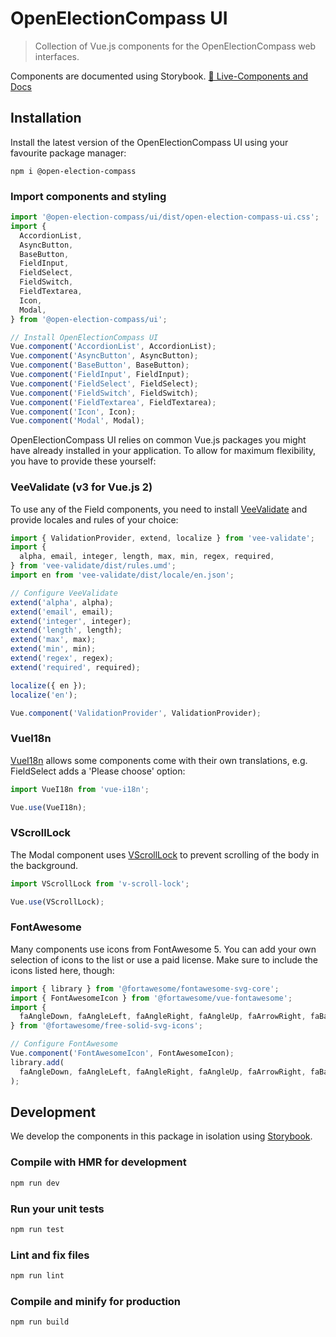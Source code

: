# OpenElectionCompass UI
> Collection of Vue.js components for the OpenElectionCompass web interfaces.

Components are documented using Storybook.
[📗 Live-Components and Docs](https://open-election-compass.github.io/ui/)

## Installation

Install the latest version of the OpenElectionCompass UI using your favourite package manager:

```
npm i @open-election-compass
```

### Import components and styling

```js
import '@open-election-compass/ui/dist/open-election-compass-ui.css';
import {
  AccordionList,
  AsyncButton,
  BaseButton,
  FieldInput,
  FieldSelect,
  FieldSwitch,
  FieldTextarea,
  Icon,
  Modal,
} from '@open-election-compass/ui';

// Install OpenElectionCompass UI
Vue.component('AccordionList', AccordionList);
Vue.component('AsyncButton', AsyncButton);
Vue.component('BaseButton', BaseButton);
Vue.component('FieldInput', FieldInput);
Vue.component('FieldSelect', FieldSelect);
Vue.component('FieldSwitch', FieldSwitch);
Vue.component('FieldTextarea', FieldTextarea);
Vue.component('Icon', Icon);
Vue.component('Modal', Modal);
```

OpenElectionCompass UI relies on common Vue.js packages you might have already installed in your
application. To allow for maximum flexibility, you have to provide these yourself:

### VeeValidate (v3 for Vue.js 2)

To use any of the Field components, you need to install [VeeValidate](https://vee-validate.logaretm.com/v3/)
and provide locales and rules of your choice:

```js
import { ValidationProvider, extend, localize } from 'vee-validate';
import {
  alpha, email, integer, length, max, min, regex, required,
} from 'vee-validate/dist/rules.umd';
import en from 'vee-validate/dist/locale/en.json';

// Configure VeeValidate
extend('alpha', alpha);
extend('email', email);
extend('integer', integer);
extend('length', length);
extend('max', max);
extend('min', min);
extend('regex', regex);
extend('required', required);

localize({ en });
localize('en');

Vue.component('ValidationProvider', ValidationProvider);
```

### VueI18n

[VueI18n](https://kazupon.github.io/vue-i18n/) allows some components come with their own
translations, e.g. FieldSelect adds a 'Please choose' option:

```js
import VueI18n from 'vue-i18n';

Vue.use(VueI18n);
```

### VScrollLock

The Modal component uses [VScrollLock](https://github.com/phegman/v-scroll-lock) to prevent
scrolling of the body in the background.

```js
import VScrollLock from 'v-scroll-lock';

Vue.use(VScrollLock);
```

### FontAwesome

Many components use icons from FontAwesome 5. You can add your own selection of icons to the list
or use a paid license. Make sure to include the icons listed here, though:

```js
import { library } from '@fortawesome/fontawesome-svg-core';
import { FontAwesomeIcon } from '@fortawesome/vue-fontawesome';
import {
  faAngleDown, faAngleLeft, faAngleRight, faAngleUp, faArrowRight, faBars, faCheck, faCircle, faChartBar, faExclamationCircle, faExternalLinkAlt, faFrown, faGrin, faLanguage, faMeh, faMehBlank, faMinus, faQuestion, faSlash, faSmile, faTimes, faUndo,
} from '@fortawesome/free-solid-svg-icons';

// Configure FontAwesome
Vue.component('FontAwesomeIcon', FontAwesomeIcon);
library.add(
  faAngleDown, faAngleLeft, faAngleRight, faAngleUp, faArrowRight, faBars, faCheck, faCircle, faChartBar, faExclamationCircle, faExternalLinkAlt, faFrown, faGrin, faLanguage, faMeh, faMehBlank, faMinus, faQuestion, faSlash, faSmile, faTimes, faUndo,
);
```

## Development

We develop the components in this package in isolation using [Storybook](https://storybook.js.org/).

### Compile with HMR for development

```sh
npm run dev
```

### Run your unit tests

```sh
npm run test
```

### Lint and fix files

```sh
npm run lint
```

### Compile and minify for production

```sh
npm run build
```